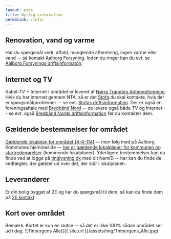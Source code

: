 ```yaml
---
layout: page
title: Nyttig information
permalink: /info/
---
```

## Renovation, vand og varme
Har du spørgsmål vedr. affald, manglende afhentning, ingen varme eller vand -– så kontakt [Aalborg Forsyning](https://aalborgforsyning.dk/). Inden du ringer kan du evt. se [Aalborg Forsynings driftsinformaton](https://aalborgforsyning.dk/driftsinformation.aspx).

## Internet og TV
Kabel-TV + Internet i området er leveret af [Nørre Tranders Antenneforening](http://nta-tv.dk/). Hvis du har internet gennem NTA, så er det [Stofa](https://stofa.dk) du skal kontakte, hvis der er spørgsmål/problemer -- se evt. [Stofas driftsinformation](https://stofa.dk/kundeservice/driftinformation). Der er også en foreningsaftale med [Bredbånd Nord](http://www.bredbaandnord.dk/) -- de levere også både TV og Internet -- se evt. også [Bredbånd Nords driftsinformation](http://www.bredbaandnord.dk/driftsinformation) før du kontakter dem.

## Gældende bestemmelser for området
[Gældende lokalplan for området (4-4-114)](http://soap.plansystem.dk/pdfarchive/20_3134607_1474466100904.pdf) –- men følg med på Aalborg Kommunes hjemmeside -– [her er gældende lokalplaner for kommunen og startredegørelser](http://aalborgkommune.viewer.dkplan.niras.dk/plan/5#/) (kommende lokalplaner). Yderligere bestemmelser kan du finde ved at logge på [tinglysning.dk](https://www.tinglysning.dk) med dit NemID -- her kan du finde de vedtægter, der gælder ud over det, der står i lokalplanen.

## Leverandører
Er din bolig bygget af 2E og har du spørgsmål til dem, så kan du finde dem på [2E kontakt](http://2eboligprojektsalg.dk/kontakt).

## Kort over området
Bemærk: Kortet er kun en skitse -- så det er ikke 100% sådan området ser ud i dag.
![Tinbergens Alle]({{ site.url }}/assets/img/Tinbergens_Alle.jpg)